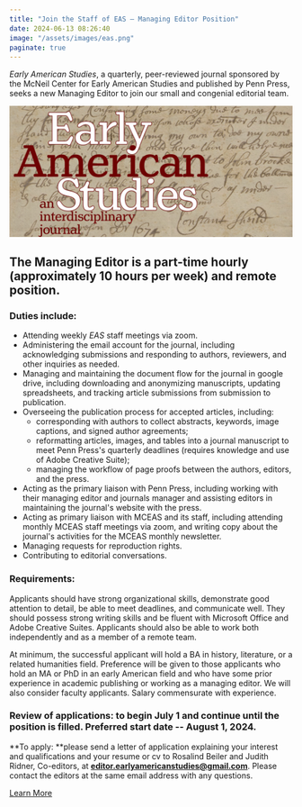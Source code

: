 ```yaml
---
title: "Join the Staff of EAS – Managing Editor Position"
date: 2024-06-13 08:26:40
image: "/assets/images/eas.png"
paginate: true   
---
```

  
*Early American Studies*, a quarterly, peer-reviewed journal sponsored by the McNeil Center for Early American Studies and published by Penn Press, seeks a new Managing Editor to join our small and congenial editorial team.
  
*![Logo](/assets/images/eas.png)*
  
## **The Managing Editor is a part-time hourly (approximately 10 hours per week) and remote position.**
  
### **Duties include:**
  
-   Attending weekly *EAS* staff meetings via zoom.
-   Administering the email account for the journal, including acknowledging submissions and responding to authors, reviewers, and other inquiries as needed.
-   Managing and maintaining the document flow for the journal in google drive, including downloading and anonymizing manuscripts, updating spreadsheets, and tracking article submissions from submission to publication.
-   Overseeing the publication process for accepted articles, including:
    -   corresponding with authors to collect abstracts, keywords, image captions, and signed author agreements;
    -   reformatting articles, images, and tables into a journal manuscript to meet Penn Press's quarterly deadlines (requires knowledge and use of Adobe Creative Suite);
    -   managing the workflow of page proofs between the authors, editors, and the press.
-   Acting as the primary liaison with Penn Press, including working with their managing editor and journals manager and assisting editors in maintaining the journal's website with the press.
-   Acting as primary liaison with MCEAS and its staff, including attending monthly MCEAS staff meetings via zoom, and writing copy about the journal's activities for the MCEAS monthly newsletter.
-   Managing requests for reproduction rights.
-   Contributing to editorial conversations.
  
### **Requirements:**
  
Applicants should have strong organizational skills, demonstrate good attention to detail, be able to meet deadlines, and communicate well. They should possess strong writing skills and be fluent with Microsoft Office and Adobe Creative Suites. Applicants should also be able to work both independently and as a member of a remote team.

At minimum, the successful applicant will hold a BA in history, literature, or a related humanities field. Preference will be given to those applicants who hold an MA or PhD in an early American field and who have some prior experience in academic publishing or working as a managing editor. We will also consider faculty applicants. Salary commensurate with experience.

### **Review of applications:** to begin **July 1** and continue until the position is filled. Preferred start date -- **August 1, 2024.**

**To apply: **please send a letter of application explaining your interest and qualifications and your resume or cv to Rosalind Beiler and Judith Ridner, Co-editors, at **<editor.earlyamericanstudies@gmail.com>**. Please contact the editors at the same email address with any questions.

[Learn More](https://web.sas.upenn.edu/earlyamericanstudies/2024/05/22/join-the-staff-of-eas-managing-editor-position/)